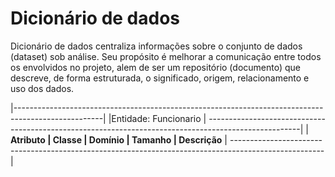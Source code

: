 # Dicionário de dados
Dicionário de dados centraliza informações sobre o conjunto de dados (dataset) sob análise. Seu propósito é melhorar a comunicação entre todos os envolvidos no projeto, alem de ser um repositório (documento) que descreve, de forma estruturada, o significado, origem, relacionamento e uso dos dados.

|----------------------------------------------------------------------------------------------------|
|Entidade: Funcionario                                                                               |
-----------------------------------------------------------------------------------------------------|
| **Atributo        | Classe      | Domínio       | Tamanho      | Descrição**                       |
-----------------------------------------------------------------------------------------------------|
